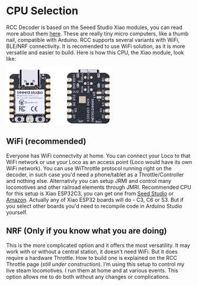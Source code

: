 # CPU Selection
RCC Decoder is based on the Seeed Studio Xiao modules, you can read more about them [here](https://www.seeedstudio.com/xiao-series-page). These are really tiny micro computers, like a thumb nail, compatible with Arduino. RCC supports several variants with WiFi, BLE/NRF connectivity. It is recomended to use WiFi solution, as it is more versatile and easier to build. Here is how this CPU, the Xiao module, look like:


![Xiao](image/XIAO.jpg)


## WiFi (recommended)
Everyone has WiFi connectvity at home. You can connect your Loco to that WiFi network or use your Loco as an access point (Loco would have its own WiFi network). You can use WiThrottle protocol running right on the decoder, in such case you'd need a phone/tablet as a Throttle/Controller and nothing else. Alternativly you can setup JRMI and control many locomotives and other railroad elements through JMRI.
Recommended CPU for this setup is Xiao ESP32C3, you can get one from [Seed Studio](https://wiki.seeedstudio.com/XIAO_ESP32C3_Getting_Started/) or [Amazon](https://www.amazon.com/Seeed-Studio-XIAO-ESP32C3-Microcontroller/dp/B0B94JZ2YF/ref=asc_df_B0B94JZ2YF?mcid=72b6a39f01243f90839a6151057a3d9f&hvocijid=9306890703710665590-B0B94JZ2YF-&hvexpln=73&tag=hyprod-20&linkCode=df0&hvadid=721245378154&hvpos=&hvnetw=g&hvrand=9306890703710665590&hvpone=&hvptwo=&hvqmt=&hvdev=c&hvdvcmdl=&hvlocint=&hvlocphy=1013950&hvtargid=pla-2281435178138&th=1). Actually any of Xiao ESP32 boards will do - C3, C6 or S3. But if you select other boards you'd need to recompile code in Arduino Studio yourself.


## NRF (Only if you know what you are doing)
This is the more complicated option and it offers the most versatility. It may work with or without a central station, it doesn't need WiFi. But it does require a hardware Throttle. How to build one is explained on the RCC Throttle page (_still under construction_). I’m using this setup to control my live steam locomotives. I run them at home and at various events. This option allows me to do both without any changes or complications.
